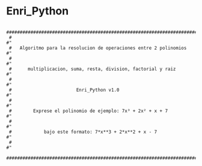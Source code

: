 # Enri_Python
     #######################################################################"
     #                                                                     #"
     #   Algoritmo para la resolucion de operaciones entre 2 polinomios    #"
     #                                                                     #"
     #      multiplicacion, suma, resta, division, factorial y raiz        #"
     #                                                                     #"
     #                        Enri_Python v1.0                             #"
     #                                                                     #"
     #        Exprese el polinomio de ejemplo: 7x³ + 2x² + x + 7           #"
     #                                                                     #"
     #            bajo este formato: 7*x**3 + 2*x**2 + x - 7               #"
     #                                                                     #"
     #######################################################################"
